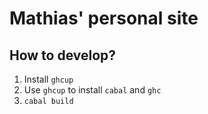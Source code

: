 # Mathias' personal site

## How to develop?

1. Install `ghcup`
2. Use `ghcup` to install `cabal` and `ghc`
3. `cabal build`

